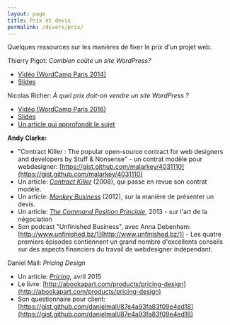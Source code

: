 ```yaml
---
layout: page
title: Prix et devis
permalink: /divers/prix/
---
```


Quelques ressources sur les manières de fixer le prix d'un projet web.

Thierry Pigot: *Combien coûte un site WordPress?*  
- [Vidéo (WordCamp Paris 2014)](http://wordpress.tv/2014/03/24/thierry-pigot-combien-coute-un-site-wordpress/)
- [Slides](http://fr.slideshare.net/thierrypigot/wordcamp-paris-2014) 

Nicolas Richer: *À quel prix doit-on vendre un site WordPress ?*  
- [Vidéo (WordCamp Paris 2016)](http://wordpress.tv/2016/04/13/nicolas-richer-a-quel-prix-doit-on-vendre-un-site-wordpress/)
- [Slides](http://fr.slideshare.net/nicolasricher/prix-wordpress)
- [Un article qui approfondit le sujet](https://nicolasricher.fr/blog/prix-site-wordpress/)

**Andy Clarke:**

- "Contract Killer : The popular open-source contract for web designers and developers by Stuff & Nonsense" - un contrat modèle pour webdesigner:
[https://gist.github.com/malarkey/4031110](https://gist.github.com/malarkey/4031110)
- Un article: *[Contract Killer](https://24ways.org/2008/contract-killer/)* (2008), qui passe en revue son contrat modèle.
- Un article: *[Monkey Business](https://24ways.org/2012/monkey-business/)* (2012), sur la manière de présenter un devis.
- Un article: *[The Command Position Principle](https://24ways.org/2013/the-command-position-principle/)*, 2013 - sur l'art de la négociation
- Son podcast "Unfinished Business", avec Anna Debenham:
[http://www.unfinished.bz/1](http://www.unfinished.bz/1) - Les quatre premiers épisodes contiennent un grand nombre d'excellents conseils sur des aspects financiers du travail de webdesigner indépendant.

Daniel Mall: *Pricing Design*

- Un article: *[Pricing](http://danielmall.com/articles/pricing/)*, avril 2015
- Le livre: [http://abookapart.com/products/pricing-design](http://abookapart.com/products/pricing-design)
- Son questionnaire pour client: 
[https://gist.github.com/danielmall/87e4a93fa83f09e4ed18](https://gist.github.com/danielmall/87e4a93fa83f09e4ed18)